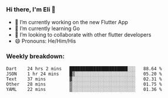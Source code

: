 ### Hi there, I'm Eli 👋
- 🔭 I’m currently working on the new Flutter App
- 🌱 I’m currently learning Go
- 🦄 I’m looking to collaborate with other flutter developers
- 😄 Pronouns: He/Him/His

### Weekly breakdown:
<!--START_SECTION:waka-->
```text
Dart    24 hrs 2 mins   ██████████████████████░░░   88.64 % 
JSON    1 hr 24 mins    █▒░░░░░░░░░░░░░░░░░░░░░░░   05.20 % 
Text    37 mins         ▓░░░░░░░░░░░░░░░░░░░░░░░░   02.31 % 
Other   28 mins         ▒░░░░░░░░░░░░░░░░░░░░░░░░   01.75 % 
YAML    22 mins         ▒░░░░░░░░░░░░░░░░░░░░░░░░   01.36 % 
```
<!--END_SECTION:waka-->
